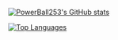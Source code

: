 [![PowerBall253's GitHub stats](https://github-readme-stats.vercel.app/api?username=PowerBall253)](https://github.com/anuraghazra/github-readme-stats)

[![Top Languages](https://github-readme-stats.vercel.app/api/top-langs/?username=PowerBall253)](https://github.com/anuraghazra/github-readme-stats)
